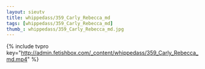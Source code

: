 ```yaml
--- 
layout: sieutv
title: whippedass/359_Carly_Rebecca_md
tags: [whippedass/359_Carly_Rebecca_md]
thumb_: whippedass/359_Carly_Rebecca_md.jpg
---
```

{% include tvpro key="http://admin.fetishbox.com/_content/whippedass/359_Carly_Rebecca_md.mp4" %} 

